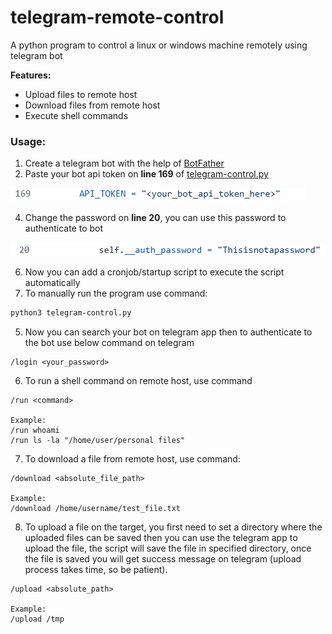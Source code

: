 # telegram-remote-control
A python program to control a linux or windows machine remotely using telegram bot

**Features:**
- Upload files to remote host
- Download files from remote host
- Execute shell commands

### Usage:
1. Create a telegram bot with the help of [BotFather](https://telegram.me/BotFather)
2. Paste your bot api token on **line 169** of [telegram-control.py](https://github.com/ggk570/telegram-remote-control/blob/main/telegram-control.py)
   
![auth_token](https://github.com/ggk570/telegram-remote-control/blob/main/Screenshots/api_token.png?raw=true)

4. Change the password on **line 20**, you can use this password to authenticate to bot
   
![password](https://github.com/ggk570/telegram-remote-control/blob/main/Screenshots/password.png?raw=true)

6. Now you can add a cronjob/startup script to execute the script automatically
7. To manually run the program use command:
```bash
python3 telegram-control.py
```
5. Now you can search your bot on telegram app then to authenticate to the bot use below command on telegram
```
/login <your_password>
```
6. To run a shell command on remote host, use command
```
/run <command>

Example:
/run whoami
/run ls -la "/home/user/personal files"
```
7. To download a file from remote host, use command:
```
/download <absolute_file_path>

Example:
/download /home/username/test_file.txt
```
8. To upload a file on the target, you first need to set a directory where the uploaded files can be saved then you can use the telegram app to upload the file, the script will save the file in specified directory, once the file is saved you will get success message on telegram (upload process takes time, so be patient).
```
/upload <absolute_path>

Example:
/upload /tmp
```

